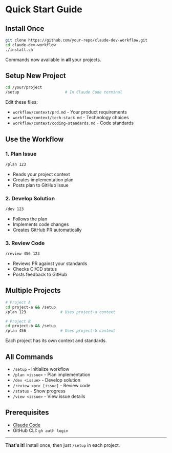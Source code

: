 # Quick Start Guide

## Install Once
```bash
git clone https://github.com/your-repo/claude-dev-workflow.git
cd claude-dev-workflow
./install.sh
```

Commands now available in **all** your projects.

## Setup New Project
```bash
cd /your/project
/setup                    # In Claude Code terminal
```

Edit these files:
- `workflow/context/prd.md` - Your product requirements
- `workflow/context/tech-stack.md` - Technology choices
- `workflow/context/coding-standards.md` - Code standards

## Use the Workflow

### 1. Plan Issue
```bash
/plan 123
```
- Reads your project context
- Creates implementation plan
- Posts plan to GitHub issue

### 2. Develop Solution  
```bash
/dev 123
```
- Follows the plan
- Implements code changes
- Creates GitHub PR automatically

### 3. Review Code
```bash
/review 456 123
```
- Reviews PR against your standards
- Checks CI/CD status
- Posts feedback to GitHub

## Multiple Projects
```bash
# Project A
cd project-a && /setup
/plan 123               # Uses project-a context

# Project B  
cd project-b && /setup  
/plan 456               # Uses project-b context
```

Each project has its own context and standards.

## All Commands

- `/setup` - Initialize workflow
- `/plan <issue>` - Plan implementation
- `/dev <issue>` - Develop solution
- `/review <pr> [issue]` - Review code
- `/status` - Show progress
- `/view <issue>` - View issue details

## Prerequisites

- [Claude Code](https://docs.anthropic.com/en/docs/claude-code)
- GitHub CLI: `gh auth login`

---

**That's it!** Install once, then just `/setup` in each project.